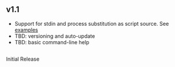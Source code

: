 

## v1.1

* Support for stdin and process substitution as script source. See [examples](examples/unit_tests.sh)
* TBD: versioning and auto-update
* TBD: basic command-line help


##
Initial Release